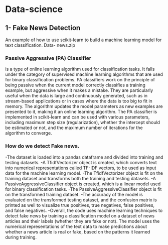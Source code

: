 # Data-science

## 1- Fake News Detection
An example of how to use scikit-learn to build a machine learning model for text classification. 
Data- news.zip
### Passive Aggressive (PA) Classifier 
is a type of online learning algorithm used for classification tasks. It falls under the category of supervised machine learning algorithms that are used for binary classification problems.
PA classifiers work on the principle of being passive when the current model correctly classifies a training example, but aggressive when it makes a mistake. 
They are particularly useful when the data is large and continuously generated, such as in stream-based applications or in cases where the data is too big to fit in memory. 
The algorithm updates the model parameters as new examples are presented to it, making it an online learning algorithm. 
The PA classifier is implemented in scikit-learn and can be used with various parameters, including maximum step size (regularization), whether the intercept should be estimated or not, and the maximum number of iterations for the algorithm to converge.
### How do we detect Fake news.
-The dataset is loaded into a pandas dataframe and divided into training and testing datasets.
-A TfidfVectorizer object is created, which converts text into numerical representations called TF-IDF vectors, to be used as input data for the machine learning model.
-The TfidfVectorizer object is fit on the training dataset and transforms both the training and testing datasets.
-A PassiveAggressiveClassifier object is created, which is a linear model used for binary classification tasks.
-The PassiveAggressiveClassifier object is fit on the transformed training dataset.
-The accuracy of the model is evaluated on the transformed testing dataset, and the confusion matrix is printed as well to visualize true positives, true negatives, false positives, and false negatives.
-Overall, the code uses machine learning techniques to detect fake news by training a classification model on a dataset of news articles and their labels (whether they are fake or not). The model uses the numerical representations of the text data to make predictions about whether a news article is real or fake, based on the patterns it learned during training.
